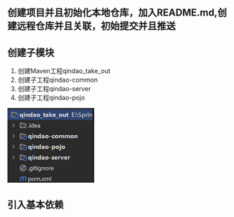 ## 创建项目并且初始化本地仓库，加入README.md,创建远程仓库并且关联，初始提交并且推送

## 创建子模块

1. 创建Maven工程qindao_take_out
2. 创建子工程qindao-common
3. 创建子工程qindao-server
4. 创建子工程qindao-pojo

![image-20240711230951856](./assets/image-20240711230951856.png) 

## 引入基本依赖









